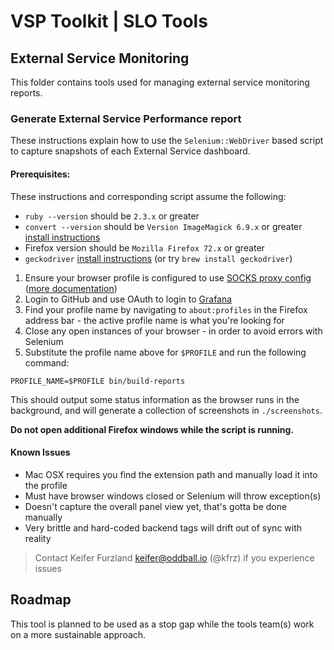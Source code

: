 # VSP Toolkit | SLO Tools

## External Service Monitoring

This folder contains tools used for managing external service monitoring reports.

### Generate External Service Performance report

These instructions explain how to use the `Selenium::WebDriver` based script to capture snapshots of each External Service dashboard.

#### Prerequisites:

These instructions and corresponding script assume the following:

- `ruby --version` should be `2.3.x` or greater
- `convert --version` should be `Version ImageMagick 6.9.x` or greater [install instructions](https://imagemagick.org/script/downloadphp)
- Firefox version should be `Mozilla Firefox 72.x` or greater
- `geckodriver` [install instructions](https://github.com/mozilla/geckodriver/releases) (or try `brew install
    geckodriver`)

1. Ensure your browser profile is configured to use [SOCKS proxy config](https://github.com/department-of-veterans-affairs/va.gov-team/tree/master/scripts/socks/README.md) ([more documentation](https://github.com/department-of-veterans-affairs/va.gov-team/blob/f60352f90eaaed4ca4e8539cbf05a81bd519cb31/platform/engineering/internal-tools.md#chrome--firefox))
1. Login to GitHub and use OAuth to login to [Grafana](http://grafana.vfs.va.gov)
1. Find your profile name by navigating to `about:profiles` in the Firefox address bar - the active profile name is what you're looking for
1. Close any open instances of your browser - in order to avoid errors with Selenium
1. Substitute the profile name above for `$PROFILE` and run the following command:

`PROFILE_NAME=$PROFILE bin/build-reports`

This should output some status information as the browser runs in the background, and will generate a collection of screenshots in `./screenshots`.

**Do not open additional Firefox windows while the script is running.**

#### Known Issues

- Mac OSX requires you find the extension path and manually load it into the profile
- Must have browser windows closed or Selenium will throw exception(s)
- Doesn't capture the overall panel view yet, that's gotta be done manually
- Very brittle and hard-coded backend tags will drift out of sync with reality

> Contact Keifer Furzland <keifer@oddball.io> (@kfrz) if you experience issues

## Roadmap

This tool is planned to be used as a stop gap while the tools team(s) work on a more sustainable approach.
